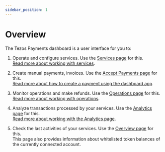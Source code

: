 ```yaml
---
sidebar_position: 1
---
```

# Overview
The Tezos Payments dashboard is a user interface for you to:
1. Operate and configure services. Use the [Services page](https://dashboard.tezospayments.com/services) for this.  
[Read more about working with services](user-guides/dashboard/working-with-services.md).

2. Create manual payments, invoices. Use the [Accept Payments page](https://dashboard.tezospayments.com/accept) for this.  
[Read more about how to create a payment using the dashboard app](user-guides/dashboard/create-a-payment.md).

3. Monitor operations and make refunds. Use the [Operations page](https://dashboard.tezospayments.com/operations) for this.  
[Read more about working with operations](user-guides/dashboard/working-with-operations.md).

4. Analyze transactions processed by your services. Use the [Analytics page](https://dashboard.tezospayments.com/analytics) for this.  
[Read more about working with the Analytics page](user-guides/dashboard/analytics.md).

5. Check the last activities of your services. Use the [Overview page](https://dashboard.tezospayments.com) for this.  
This page also provides information about whitelisted token balances of the currently connected account.

